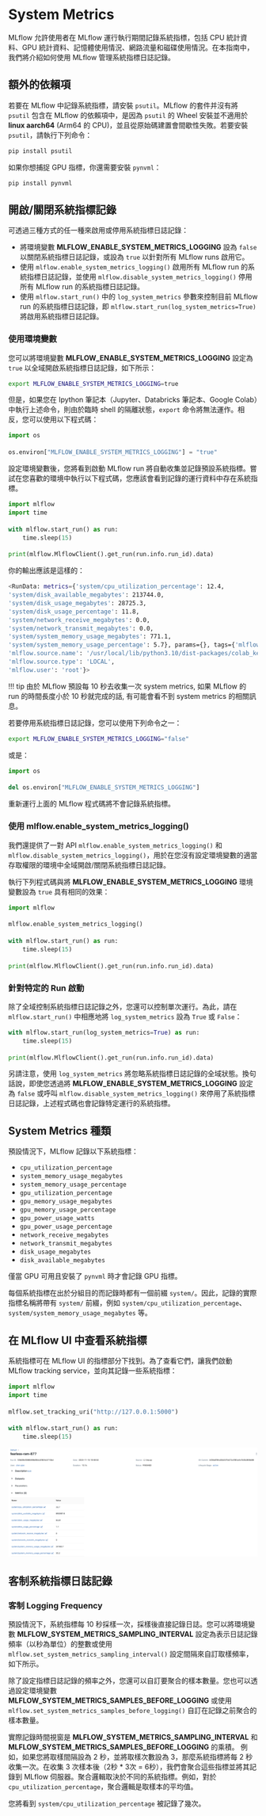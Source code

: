 # System Metrics

MLflow 允許使用者在 MLflow 運行執行期間記錄系統指標，包括 CPU 統計資料、GPU 統計資料、記憶體使用情況、網路流量和磁碟使用情況。在本指南中，我們將介紹如何使用 MLflow 管理系統指標日誌記錄。

## 額外的依賴項

若要在 MLflow 中記錄系統指標，請安裝 `psutil`。MLflow 的套件并沒有將 `psutil` 包含在 MLflow 的依賴項中，是因為 `psutil` 的 Wheel 安裝並不適用於 **linux aarch64** (Arm64 的 CPU)，並且從原始碼建置會間歇性失敗。若要安裝 `psutil`，請執行下列命令：

```bash
pip install psutil
```

如果你想捕捉 GPU 指標，你還需要安裝 `pynvml`：

```bash
pip install pynvml
```

## 開啟/關閉系統指標記錄

可透過三種方式的任一種來啟用或停用系統指標日誌記錄：

- 將環境變數 **MLFLOW_ENABLE_SYSTEM_METRICS_LOGGING** 設為 `false` 以關閉系統指標日誌記錄，或設為 `true` 以針對所有 MLflow runs 啟用它。
- 使用 `mlflow.enable_system_metrics_logging()` 啟用所有 MLflow run 的系統指標日誌記錄，並使用 `mlflow.disable_system_metrics_logging()` 停用所有 MLflow run 的系統指標日誌記錄。
- 使用 `mlflow.start_run()` 中的 `log_system_metrics` 參數來控制目前 MLflow run 的系統指標日誌記錄，即 `mlflow.start_run(log_system_metrics=True)` 將啟用系統指標日誌記錄。

### 使用環境變數

您可以將環境變數 **MLFLOW_ENABLE_SYSTEM_METRICS_LOGGING** 設定為 `true` 以全域開啟系統指標日誌記錄，如下所示：

```bash
export MLFLOW_ENABLE_SYSTEM_METRICS_LOGGING=true
```

但是，如果您在 Ipython 筆記本（Jupyter、Databricks 筆記本、Google Colab）中執行上述命令，則由於臨時 shell 的隔離狀態，`export` 命令將無法運作。相反，您可以使用以下程式碼：

```python
import os

os.environ["MLFLOW_ENABLE_SYSTEM_METRICS_LOGGING"] = "true"
```

設定環境變數後，您將看到啟動 MLflow run 將自動收集並記錄預設系統指標。嘗試在您喜歡的環境中執行以下程式碼，您應該會看到記錄的運行資料中存在系統指標。

```python
import mlflow
import time

with mlflow.start_run() as run:
    time.sleep(15)

print(mlflow.MlflowClient().get_run(run.info.run_id).data)
```

你的輸出應該是這樣的：

```bash
<RunData: metrics={'system/cpu_utilization_percentage': 12.4,
'system/disk_available_megabytes': 213744.0,
'system/disk_usage_megabytes': 28725.3,
'system/disk_usage_percentage': 11.8,
'system/network_receive_megabytes': 0.0,
'system/network_transmit_megabytes': 0.0,
'system/system_memory_usage_megabytes': 771.1,
'system/system_memory_usage_percentage': 5.7}, params={}, tags={'mlflow.runName': 'nimble-auk-61',
'mlflow.source.name': '/usr/local/lib/python3.10/dist-packages/colab_kernel_launcher.py',
'mlflow.source.type': 'LOCAL',
'mlflow.user': 'root'}>
```

!!! tip
    由於 MLflow 預設每 10 秒去收集一次 system metrics, 如果 MLflow 的 run 的時間長度小於 10 秒就完成的話, 有可能會看不到 system metrics 的相關訊息。

若要停用系統指標日誌記錄，您可以使用下列命令之一：

```bash
export MLFLOW_ENABLE_SYSTEM_METRICS_LOGGING="false"
```

或是：

```python
import os

del os.environ["MLFLOW_ENABLE_SYSTEM_METRICS_LOGGING"]
```

重新運行上面的 MLflow 程式碼將不會記錄系統指標。

### 使用 mlflow.enable_system_metrics_logging()

我們還提供了一對 API `mlflow.enable_system_metrics_logging()` 和 `mlflow.disable_system_metrics_logging()`，用於在您沒有設定環境變數的適當存取權限的環境中全域開啟/關閉系統指標日誌記錄。

執行下列程式碼與將 **MLFLOW_ENABLE_SYSTEM_METRICS_LOGGING** 環境變數設為 `true` 具有相同的效果：

```python
import mlflow

mlflow.enable_system_metrics_logging()

with mlflow.start_run() as run:
    time.sleep(15)

print(mlflow.MlflowClient().get_run(run.info.run_id).data)
```

### 針對特定的 Run 啟動

除了全域控制系統指標日誌記錄之外，您還可以控制單次運行。為此，請在 `mlflow.start_run()` 中相應地將 `log_system_metrics` 設為 `True` 或 `False`：

```python
with mlflow.start_run(log_system_metrics=True) as run:
    time.sleep(15)

print(mlflow.MlflowClient().get_run(run.info.run_id).data)
```

另請注意，使用 `log_system_metrics` 將忽略系統指標日誌記錄的全域狀態。換句話說，即使您透過將 **MLFLOW_ENABLE_SYSTEM_METRICS_LOGGING** 設定為 `false` 或呼叫 `mlflow.disable_system_metrics_logging()` 來停用了系統指標日誌記錄，上述程式碼也會記錄特定運行的系統指標。


## System Metrics 種類

預設情況下，MLflow 記錄以下系統指標：

- `cpu_utilization_percentage`
- `system_memory_usage_megabytes`
- `system_memory_usage_percentage`
- `gpu_utilization_percentage`
- `gpu_memory_usage_megabytes`
- `gpu_memory_usage_percentage`
- `gpu_power_usage_watts`
- `gpu_power_usage_percentage`
- `network_receive_megabytes`
- `network_transmit_megabytes`
- `disk_usage_megabytes`
- `disk_available_megabytes`

僅當 GPU 可用且安裝了 `pynvml` 時才會記錄 GPU 指標。

每個系統指標在出於分組目的而記錄時都有一個前綴 `system/`。因此，記錄的實際指標名稱將帶有 `system/` 前綴，例如 `system/cpu_utilization_percentage`、`system/system_memory_usage_megabytes` 等。

## 在 MLflow UI 中查看系統指標

系統指標可在 MLflow UI 的指標部分下找到。為了查看它們，讓我們啟動 MLflow tracking service，並向其記錄一些系統指標：

```python
import mlflow
import time

mlflow.set_tracking_uri("http://127.0.0.1:5000")

with mlflow.start_run() as run:
    time.sleep(15)

```

![](./assets/system-metrics-view.png)


## 客制系統指標日誌記錄

### 客制 Logging Frequency

預設情況下，系統指標每 10 秒採樣一次，採樣後直接記錄日誌。您可以將環境變數 **MLFLOW_SYSTEM_METRICS_SAMPLING_INTERVAL** 設定為表示日誌記錄頻率（以秒為單位）的整數或使用 `mlflow.set_system_metrics_sampling_interval()` 設定間隔來自訂取樣頻率，如下所示。

除了設定指標日誌記錄的頻率之外，您還可以自訂要聚合的樣本數量。您也可以透過設定環境變數 **MLFLOW_SYSTEM_METRICS_SAMPLES_BEFORE_LOGGING** 或使用 `mlflow.set_system_metrics_samples_before_logging()` 自訂在記錄之前聚合的樣本數量。

實際記錄時間視窗是 **MLFLOW_SYSTEM_METRICS_SAMPLING_INTERVAL** 和 **MLFLOW_SYSTEM_METRICS_SAMPLES_BEFORE_LOGGING** 的乘積。 例如，如果您將取樣間隔設為 2 秒，並將取樣次數設為 3，那麼系統指標將每 2 秒收集一次。在收集 3 次樣本後（2秒 * 3次 = 6秒），我們會聚合這些指標並將其記錄到 MLflow 伺服器。聚合邏輯取決於不同的系統指標。例如，對於 `cpu_utilization_percentage`，聚合邏輯是取樣本的平均值。

您將看到 `system/cpu_utilization_percentage` 被記錄了幾次。